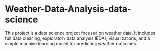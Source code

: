 # Weather-Data-Analysis-data-science
This project is a data science project focused on weather data. It includes full data cleaning, exploratory data analysis (EDA), visualizations, and a simple machine learning model for predicting weather outcomes.
